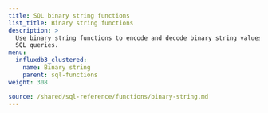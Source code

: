 ```yaml
---
title: SQL binary string functions
list_title: Binary string functions
description: >
  Use binary string functions to encode and decode binary string values in
  SQL queries.
menu:
  influxdb3_clustered:
    name: Binary string
    parent: sql-functions    
weight: 308

source: /shared/sql-reference/functions/binary-string.md
---
```


<!-- 
The content of this page is at
// SOURCE /content/shared/sql-reference/functions/binary-string.md
-->
